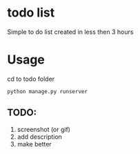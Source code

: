 # todo list
Simple to do list created in less then 3 hours

# Usage

cd to todo folder
```
python manage.py runserver
```

## TODO:
1. screenshot (or gif)
2. add description
3. make better
